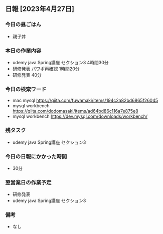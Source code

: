 ## 日報 [2023年4月27日]

### 今日の昼ごはん

* 親子丼
### 本日の作業内容

* udemy java Spring講座 セクション3 4時間30分
* 研修発表 パワポ再確認 1時間20分
* 研修発表 40分
### 今日の検索ワード

* mac mysql https://qiita.com/fuwamaki/items/194c2a82bd6865f26045
* mysql workbench https://qiita.com/dodomasaki/items/ad64bd86c116a7e875e8
* mysql workbench https://dev.mysql.com/downloads/workbench/
### 残タスク

* udemy java Spring講座 セクション3
### 今日の日報にかかった時間

* 30分
### 翌営業日の作業予定

* 研修発表
* udemy java Spring講座 セクション3
### 備考
* なし
